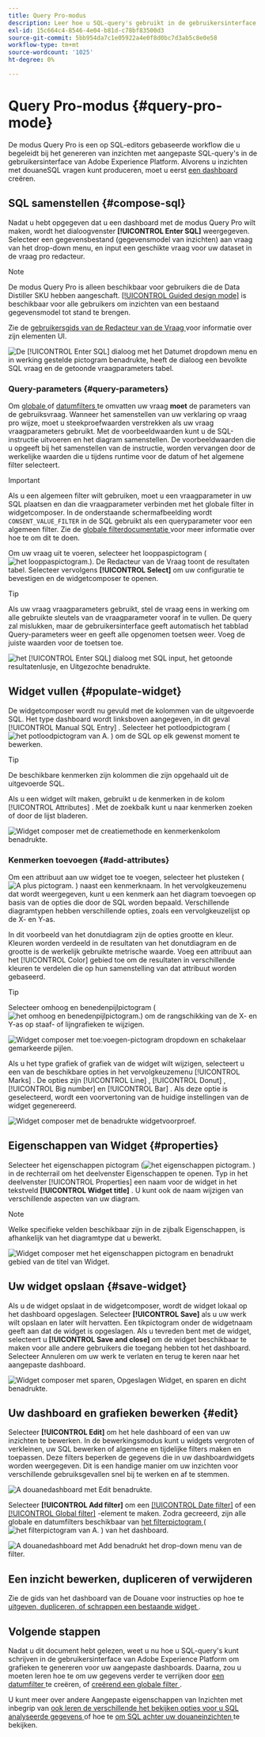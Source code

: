 ```yaml
---
title: Query Pro-modus
description: Leer hoe u SQL-query's gebruikt in de gebruikersinterface van Adobe Experience Platform om grafieken te maken voor uw aangepaste dashboards.
exl-id: 15c664c4-8546-4e04-b81d-c78bf83500d3
source-git-commit: 5bb954da7c1e05922a4e0f8d0bc7d3ab5c8e0e58
workflow-type: tm+mt
source-wordcount: '1025'
ht-degree: 0%

---
```


# Query Pro-modus {#query-pro-mode}

De modus Query Pro is een op SQL-editors gebaseerde workflow die u begeleidt bij het genereren van inzichten met aangepaste SQL-query&#39;s in de gebruikersinterface van Adobe Experience Platform. Alvorens u inzichten met douaneSQL vragen kunt produceren, moet u eerst [ een dashboard ](./overview.md#create-custom-dashboard) creëren.

## SQL samenstellen {#compose-sql}

Nadat u hebt opgegeven dat u een dashboard met de modus Query Pro wilt maken, wordt het dialoogvenster **[!UICONTROL Enter SQL]** weergegeven. Selecteer een gegevensbestand (gegevensmodel van inzichten) aan vraag van het drop-down menu, en input een geschikte vraag voor uw dataset in de vraag pro redacteur.

>[!NOTE]
>
>De modus Query Pro is alleen beschikbaar voor gebruikers die de Data Distiller SKU hebben aangeschaft. [[!UICONTROL Guided design mode]](../../user-defined-dashboards.md) is beschikbaar voor alle gebruikers om inzichten van een bestaand gegevensmodel tot stand te brengen.

Zie de [ gebruikersgids van de Redacteur van de Vraag ](../../../query-service/ui/user-guide.md#query-authoring) voor informatie over zijn elementen UI.

![ De [!UICONTROL Enter SQL] dialoog met het Datumet dropdown menu en in werking gestelde pictogram benadrukte, heeft de dialoog een bevolkte SQL vraag en de getoonde vraagparameters tabel.](../../images/customizable-insights/enter-sql-database-dropdown.png)

### Query-parameters {#query-parameters}

Om [ globale ](./filters/global-filter.md) of [ datumfilters ](./filters/date-filter.md) te omvatten uw vraag **moet** de parameters van de gebruiksvraag. Wanneer het samenstellen van uw verklaring op vraag pro wijze, moet u steekproefwaarden verstrekken als uw vraag vraagparameters gebruikt. Met de voorbeeldwaarden kunt u de SQL-instructie uitvoeren en het diagram samenstellen. De voorbeeldwaarden die u opgeeft bij het samenstellen van de instructie, worden vervangen door de werkelijke waarden die u tijdens runtime voor de datum of het algemene filter selecteert.



>[!IMPORTANT]
>
>Als u een algemeen filter wilt gebruiken, moet u een vraagparameter in uw SQL plaatsen en dan die vraagparameter verbinden met het globale filter in widgetcomposer. In de onderstaande schermafbeelding wordt `CONSENT_VALUE_FILTER` in de SQL gebruikt als een queryparameter voor een algemeen filter. Zie de [ globale filterdocumentatie ](./filters/global-filter.md#enable-global-filter) voor meer informatie over hoe te om dit te doen.

Om uw vraag uit te voeren, selecteer het looppaspictogram (![ het looppaspictogram.](../../images/customizable-insights/run-icon.png)). De Redacteur van de Vraag toont de resultaten tabel. Selecteer vervolgens **[!UICONTROL Select]** om uw configuratie te bevestigen en de widgetcomposer te openen.

>[!TIP]
>
>Als uw vraag vraagparameters gebruikt, stel de vraag eens in werking om alle gebruikte sleutels van de vraagparameter vooraf in te vullen. De query zal mislukken, maar de gebruikersinterface geeft automatisch het tabblad Query-parameters weer en geeft alle opgenomen toetsen weer. Voeg de juiste waarden voor de toetsen toe.

![ het [!UICONTROL Enter SQL] dialoog met SQL input, het getoonde resultatenlusje, en Uitgezochte benadrukte.](../../images/customizable-insights/enter-sql-select.png)

## Widget vullen {#populate-widget}

De widgetcomposer wordt nu gevuld met de kolommen van de uitgevoerde SQL. Het type dashboard wordt linksboven aangegeven, in dit geval [!UICONTROL Manual SQL Entry] . Selecteer het potloodpictogram (![ het potloodpictogram van A.](../../images/customizable-insights/edit-icon.png) ) om de SQL op elk gewenst moment te bewerken.

>[!TIP]
>
>De beschikbare kenmerken zijn kolommen die zijn opgehaald uit de uitgevoerde SQL.

Als u een widget wilt maken, gebruikt u de kenmerken in de kolom [!UICONTROL Attributes] . Met de zoekbalk kunt u naar kenmerken zoeken of door de lijst bladeren.

![ Widget composer met de creatiemethode en kenmerkenkolom benadrukte.](../../images/customizable-insights/creation-method-and-attribute-column.png)

### Kenmerken toevoegen {#add-attributes}

Om een attribuut aan uw widget toe te voegen, selecteer het plusteken (![ A plus pictogram.](../../images/customizable-insights/add-icon.png) ) naast een kenmerknaam. In het vervolgkeuzemenu dat wordt weergegeven, kunt u een kenmerk aan het diagram toevoegen op basis van de opties die door de SQL worden bepaald. Verschillende diagramtypen hebben verschillende opties, zoals een vervolgkeuzelijst op de X- en Y-as.

In dit voorbeeld van het donutdiagram zijn de opties grootte en kleur. Kleuren worden verdeeld in de resultaten van het donutdiagram en de grootte is de werkelijk gebruikte metrische waarde. Voeg een attribuut aan het [!UICONTROL Color] gebied toe om de resultaten in verschillende kleuren te verdelen die op hun samenstelling van dat attribuut worden gebaseerd.

>[!TIP]
>
>Selecteer omhoog en benedenpijlpictogram (![ het omhoog en benedenpijlpictogram.](../../images/customizable-insights/switch-axis-icon.png)) om de rangschikking van de X- en Y-as op staaf- of lijngrafieken te wijzigen.

![ Widget composer met toe:voegen-pictogram dropdown en schakelaar gemarkeerde pijlen.](../../images/customizable-insights/add-icon-and-switch-arrows.png)

Als u het type grafiek of grafiek van de widget wilt wijzigen, selecteert u een van de beschikbare opties in het vervolgkeuzemenu [!UICONTROL Marks] . De opties zijn [!UICONTROL Line] , [!UICONTROL Donut] , [!UICONTROL Big number] en [!UICONTROL Bar] . Als deze optie is geselecteerd, wordt een voorvertoning van de huidige instellingen van de widget gegenereerd.

![ Widget composer met de benadrukte widgetvoorproef.](../../images/customizable-insights/widget-preview.png)

## Eigenschappen van Widget {#properties}

Selecteer het eigenschappen pictogram (![ het eigenschappen pictogram.](../../images/customizable-insights/properties-icon.png) ) in de rechterrail om het deelvenster Eigenschappen te openen. Typ in het deelvenster [!UICONTROL Properties] een naam voor de widget in het tekstveld **[!UICONTROL Widget title]** . U kunt ook de naam wijzigen van verschillende aspecten van uw diagram.

>[!NOTE]
>
>Welke specifieke velden beschikbaar zijn in de zijbalk Eigenschappen, is afhankelijk van het diagramtype dat u bewerkt.

![ Widget composer met het eigenschappen pictogram en benadrukt gebied van de titel van Widget.](../../images/customizable-insights/widget-properties-title-text.png)

## Uw widget opslaan {#save-widget}

Als u de widget opslaat in de widgetcomposer, wordt de widget lokaal op het dashboard opgeslagen. Selecteer **[!UICONTROL Save]** als u uw werk wilt opslaan en later wilt hervatten. Een tikpictogram onder de widgetnaam geeft aan dat de widget is opgeslagen. Als u tevreden bent met de widget, selecteert u **[!UICONTROL Save and close]** om de widget beschikbaar te maken voor alle andere gebruikers die toegang hebben tot het dashboard. Selecteer Annuleren om uw werk te verlaten en terug te keren naar het aangepaste dashboard.

![ Widget composer met sparen, Opgeslagen Widget, en sparen en dicht benadrukte.](../../images/customizable-insights/insight-saved.png)

## Uw dashboard en grafieken bewerken {#edit}

Selecteer **[!UICONTROL Edit]** om het hele dashboard of een van uw inzichten te bewerken. In de bewerkingsmodus kunt u widgets vergroten of verkleinen, uw SQL bewerken of algemene en tijdelijke filters maken en toepassen. Deze filters beperken de gegevens die in uw dashboardwidgets worden weergegeven. Dit is een handige manier om uw inzichten voor verschillende gebruiksgevallen snel bij te werken en af te stemmen.

![ A douanedashboard met Edit benadrukte.](../../images/customizable-insights/edit-dashboard.png)

Selecteer **[!UICONTROL Add filter]** om een [[!UICONTROL Date filter]](#create-date-filter) of een [[!UICONTROL Global filter]](#create-global-filter) -element te maken. Zodra gecreeerd, zijn alle globale en datumfilters beschikbaar van [ het filterpictogram ](#select-global-filter) (![ het filterpictogram van A.](../../images/customizable-insights/filter.png) ) van het dashboard.

![ A douanedashboard met Add benadrukt het drop-down menu van de filter.](../../images/customizable-insights/add-filter.png)

## Een inzicht bewerken, dupliceren of verwijderen

Zie de gids van het dashboard van de Douane voor instructies op hoe te [ uitgeven, dupliceren, of schrappen een bestaande widget ](../../user-defined-dashboards.md#duplicate).

## Volgende stappen

Nadat u dit document hebt gelezen, weet u nu hoe u SQL-query&#39;s kunt schrijven in de gebruikersinterface van Adobe Experience Platform om grafieken te genereren voor uw aangepaste dashboards. Daarna, zou u moeten leren hoe te om uw gegevens verder te verrijken door [ een datumfilter ](./filters/date-filter.md) te creëren, of [ creërend een globale filter ](./filters/global-filter.md).

U kunt meer over andere Aangepaste eigenschappen van Inzichten met inbegrip van [ ook leren de verschillende het bekijken opties voor u SQL analyseerde gegevens ](./view-more.md) of hoe te [ om SQL achter uw douaneinzichten ](./view-sql.md) te bekijken.
